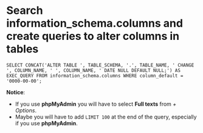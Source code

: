 # Search information_schema.columns and create queries to alter columns in tables

`SELECT CONCAT('ALTER TABLE ', TABLE_SCHEMA, '.', TABLE_NAME, ' CHANGE ', COLUMN_NAME, ' ', COLUMN_NAME, ' DATE NULL DEFAULT NULL;') AS EXEC_QUERY FROM information_schema.columns WHERE column_default = '0000-00-00';`  

**Notice**:  
- If you use **phpMyAdmin** you will have to select **Full texts** from *+ Options*.
- Maybe you will have to add `LIMIT 100` at the end of the query, especially if you use **phpMyAdmin**.
